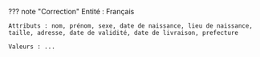 ??? note "Correction"
    Entité : Français

    Attributs : nom, prénom, sexe, date de naissance, lieu de naissance, taille, adresse, date de validité, date de livraison, prefecture

    Valeurs : ...
